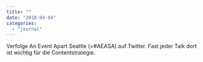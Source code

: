 ```yaml
---
title: ""
date: "2018-04-04"
categories: 
  - "journal"
---
```


Verfolge An Event Apart Seattle (=#AEASA) auf Twitter. Fast jeder Talk dort ist wichtig für die Contentstrategie.
